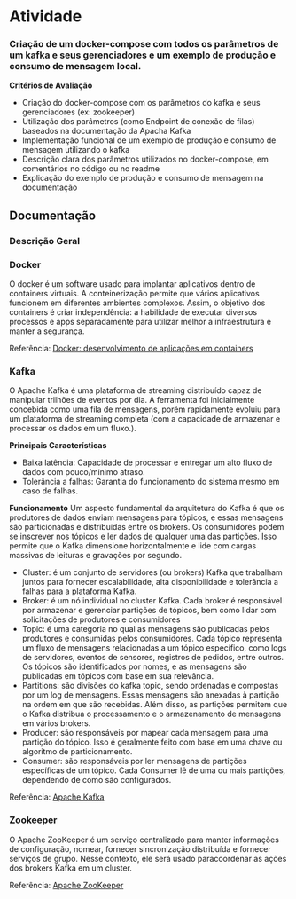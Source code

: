 # Atividade

### Criação de um docker-compose com todos os parâmetros de um kafka e seus gerenciadores e um exemplo de produção e consumo de mensagem local.

**Critérios de Avaliação**
- Criação do docker-compose com os parâmetros do kafka e seus gerenciadores (ex: zookeeper)
- Utilização dos parâmetros (como Endpoint de conexão de filas) baseados na documentação da Apacha Kafka
- Implementação funcional de um exemplo de produção e consumo de mensagem utilizando o kafka
- Descrição clara dos parâmetros utilizados no docker-compose, em comentários no código ou no readme
- Explicação do exemplo de produção e consumo de mensagem na documentação

## Documentação
### Descrição Geral

### Docker
O docker é um software usado para implantar aplicativos dentro de containers virtuais. A conteinerização permite que vários aplicativos funcionem em diferentes ambientes complexos. Assim, o objetivo dos containers é criar independência: a habilidade de executar diversos processos e apps separadamente para utilizar melhor a infraestrutura e manter a segurança.

Referência: [Docker: desenvolvimento de aplicações em containers](https://www.redhat.com/pt-br/topics/containers/what-is-docker)

### Kafka
O Apache Kafka é uma plataforma de streaming distribuído capaz de manipular trilhões de eventos por dia. A ferramenta foi inicialmente concebida como uma fila de mensagens, porém rapidamente evoluiu para um plataforma de streaming completa (com a capacidade de armazenar e processar os dados em um fluxo.). 

**Principais Características**
- Baixa latência: Capacidade de processar e entregar um alto fluxo de dados com pouco/mínimo atraso.
- Tolerância a falhas: Garantia do funcionamento do sistema mesmo em caso de falhas.


**Funcionamento**
Um aspecto fundamental da arquitetura do Kafka é que os produtores de dados enviam mensagens para tópicos, e essas mensagens são particionadas e distribuídas entre os brokers. Os consumidores podem se inscrever nos tópicos e ler dados de qualquer uma das partições. Isso permite que o Kafka dimensione horizontalmente e lide com cargas massivas de leituras e gravações por segundo.


- Cluster: é um conjunto de servidores (ou brokers) Kafka que trabalham juntos para fornecer escalabilidade, alta disponibilidade e tolerância a falhas para a plataforma Kafka. 
- Broker: é um nó individual no cluster Kafka. Cada broker é responsável por armazenar e gerenciar partições de tópicos, bem como lidar com solicitações de produtores e consumidores
- Topic: é uma categoria no qual as mensagens são publicadas pelos produtores e consumidas pelos consumidores. Cada tópico representa um fluxo de mensagens relacionadas a um tópico específico, como logs de servidores, eventos de sensores, registros de pedidos, entre outros. Os tópicos são identificados por nomes, e as mensagens são publicadas em tópicos com base em sua relevância.
- Partitions: são divisões do kafka topic, sendo ordenadas e compostas por um log de mensagens. Essas mensagens são anexadas à partição na ordem em que são recebidas. Além disso, as partições permitem que o Kafka distribua o processamento e o armazenamento de mensagens em vários brokers.
- Producer: são responsáveis por mapear cada mensagem para uma partição do tópico. Isso é geralmente feito com base em uma chave ou algoritmo de particionamento. 
- Consumer: são responsáveis por ler mensagens de partições específicas de um tópico. Cada Consumer lê de uma ou mais partições, dependendo de como são configurados.

Referência: [Apache Kafka](https://medium.com/trainingcenter/apache-kafka-838882261e83)
### Zookeeper
O Apache ZooKeeper é um serviço centralizado para manter informações de configuração, nomear, fornecer sincronização distribuída e fornecer serviços de grupo. Nesse contexto, ele será usado paracoordenar as ações dos brokers Kafka em um cluster.

Referência: [Apache ZooKeeper](https://docs.aws.amazon.com/pt_br/emr/latest/ReleaseGuide/emr-zookeeper.html)
